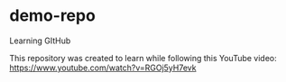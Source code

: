 # demo-repo
Learning GItHub

This repository was created to learn while following this YouTube video: https://www.youtube.com/watch?v=RGOj5yH7evk
